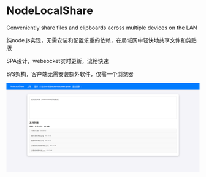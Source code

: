 # NodeLocalShare
Conveniently share files and clipboards across multiple devices on the LAN

纯node.js实现，无需安装和配置笨重的依赖，在局域网中轻快地共享文件和剪贴版

SPA设计，websocket实时更新，流畅快速

B/S架构，客户端无需安装额外软件，仅需一个浏览器

![](./1.png)
